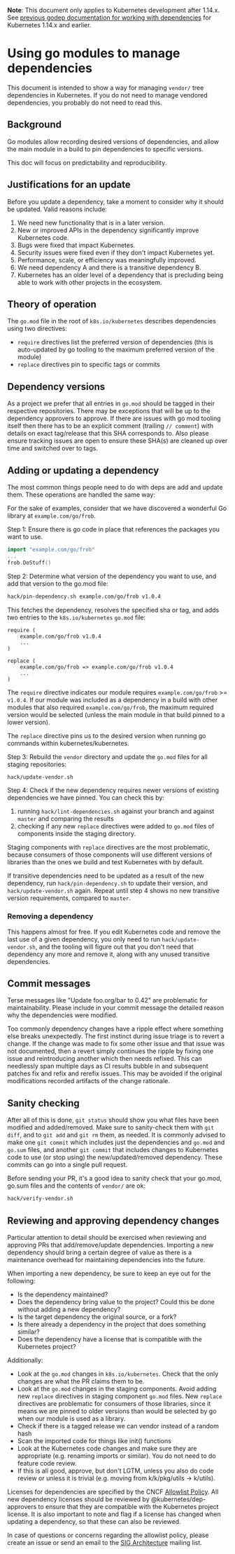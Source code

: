 **Note**: This document only applies to Kubernetes development after 1.14.x.
See [previous godep documentation for working with dependencies](./godep.md) for Kubernetes 1.14.x and earlier.

# Using go modules to manage dependencies

This document is intended to show a way for managing `vendor/` tree dependencies
in Kubernetes. If you do not need to manage vendored dependencies, you probably
do not need to read this.

## Background

Go modules allow recording desired versions of dependencies, and allow the main
module in a build to pin dependencies to specific versions.

This doc will focus on predictability and reproducibility.

## Justifications for an update

Before you update a dependency, take a moment to consider why it should be 
updated. Valid reasons include:
 1. We need new functionality that is in a later version.
 2. New or improved APIs in the dependency significantly improve Kubernetes code.
 3. Bugs were fixed that impact Kubernetes.
 4. Security issues were fixed even if they don't impact Kubernetes yet.
 5. Performance, scale, or efficiency was meaningfully improved.
 6. We need dependency A and there is a transitive dependency B.
 7. Kubernetes has an older level of a dependency that is precluding being able
to work with other projects in the ecosystem.

## Theory of operation

The `go.mod` file in the root of `k8s.io/kubernetes` describes dependencies using two directives:

* `require` directives list the preferred version of dependencies (this is auto-updated by go tooling to the maximum preferred version of the module)
* `replace` directives pin to specific tags or commits

## Dependency versions

As a project we prefer that all entries in `go.mod` should be tagged in their
respective repositories. There may be exceptions that will be up to the
dependency approvers to approve. If there are issues with go mod tooling itself
then there has to be an explicit comment (trailing `// comment`) with details on
exact tag/release that this SHA corresponds to. Also please ensure tracking
issues are open to ensure these SHA(s) are cleaned up over time and switched
over to tags.

## Adding or updating a dependency

The most common things people need to do with deps are add and update them.
These operations are handled the same way:

For the sake of examples, consider that we have discovered a wonderful Go
library at `example.com/go/frob`.

Step 1: Ensure there is go code in place that references the packages you want to use.
```go
import "example.com/go/frob"
...
frob.DoStuff()
```

Step 2: Determine what version of the dependency you want to use, and add that version to the go.mod file:

```sh
hack/pin-dependency.sh example.com/go/frob v1.0.4
```

This fetches the dependency, resolves the specified sha or tag, and adds two entries to the `k8s.io/kubernetes` `go.mod` file:

```
require (
    example.com/go/frob v1.0.4
    ...
)

replace (
    example.com/go/frob => example.com/go/frob v1.0.4
    ...
)
```

The `require` directive indicates our module requires `example.com/go/frob` >= `v1.0.4`.
If our module was included as a dependency in a build with other modules that also required `example.com/go/frob`,
the maximum required version would be selected (unless the main module in that build pinned to a lower version).

The `replace` directive pins us to the desired version when running go commands within kubernetes/kubernetes.

Step 3: Rebuild the `vendor` directory and update the `go.mod` files for all staging repositories:
```sh
hack/update-vendor.sh
```

Step 4: Check if the new dependency requires newer versions of existing dependencies we have pinned.
You can check this by:
1. running `hack/lint-dependencies.sh` against your branch and against `master` and comparing the results
2. checking if any new `replace` directives were added to `go.mod` files of components inside the staging directory.

Staging components with `replace` directives are the most problematic, because consumers of those components
will use different versions of libraries than the ones we build and test Kubernetes with by default.

If transitive dependencies need to be updated as a result of the new dependency,
run `hack/pin-dependency.sh` to update their version, and `hack/update-vendor.sh` again.
Repeat until step 4 shows no new transitive version requirements, compared to `master`.


### Removing a dependency

This happens almost for free.  If you edit Kubernetes code and remove the last
use of a given dependency, you only need to run `hack/update-vendor.sh`, and the
tooling will figure out that you don't need that dependency any more and remove it,
along with any unused transitive dependencies.

## Commit messages

Terse messages like "Update foo.org/bar to 0.42" are problematic
for maintainability.  Please include in your commit message the
detailed reason why the dependencies were modified.

Too commonly dependency changes have a ripple effect where something
else breaks unexpectedly.  The first instinct during issue triage
is to revert a change.  If the change was made to fix some other
issue and that issue was not documented, then a revert simply
continues the ripple by fixing one issue and reintroducing another
which then needs refixed.  This can needlessly span multiple days
as CI results bubble in and subsequent patches fix and refix and
rerefix issues.  This may be avoided if the original modifications
recorded artifacts of the change rationale.

## Sanity checking

After all of this is done, `git status` should show you what files have been
modified and added/removed.  Make sure to sanity-check them with `git diff`, and
to `git add` and `git rm` them, as needed.  It is commonly advised to make one
`git commit` which includes just the dependencies and `go.mod` and `go.sum` files, and
another `git commit` that includes changes to Kubernetes code to use (or stop
using) the new/updated/removed dependency.  These commits can go into a single
pull request.

Before sending your PR, it's a good idea to sanity check that your
go.mod, go.sum files and the contents of `vendor/` are ok:

```sh
hack/verify-vendor.sh
```

## Reviewing and approving dependency changes

Particular attention to detail should be exercised when reviewing and approving
PRs that add/remove/update dependencies. Importing a new dependency should bring
a certain degree of value as there is a maintenance overhead for maintaining
dependencies into the future.

When importing a new dependency, be sure to keep an eye out for the following:
- Is the dependency maintained?
- Does the dependency bring value to the project? Could this be done without
  adding a new dependency?
- Is the target dependency the original source, or a fork?
- Is there already a dependency in the project that does something similar?
- Does the dependency have a license that is compatible with the Kubernetes
  project?

Additionally:
- Look at the `go.mod` changes in `k8s.io/kubernetes`.
  Check that the only changes are what the PR claims them to be. 
- Look at the `go.mod` changes in the staging components.
  Avoid adding new `replace` directives in staging component `go.mod` files.
  New `replace` directives are problematic for consumers of those libraries,
  since it means we are pinned to older versions than would be selected by go
  when our module is used as a library.
- Check if there is a tagged release we can vendor instead of a random hash
- Scan the imported code for things like init() functions
- Look at the Kubernetes code changes and make sure they are appropriate
  (e.g. renaming imports or similar). You do not need to do feature code review.
- If this is all good, approve, but don't LGTM, unless you also do code review
  or unless it is trivial (e.g. moving from k/k/pkg/utils -> k/utils).

Licenses for dependencies are specified by the CNCF [Allowlist Policy].
All new dependency licenses should be reviewed by @kubernetes/dep-approvers to ensure that they
are compatible with the Kubernetes project license. It is also important to note
and flag if a license has changed when updating a dependency, so that these can
also be reviewed.

In case of questions or concerns regarding the allowlist policy, please create
an issue or send an email to the [SIG Architecture] mailing list.

[Allowlist Policy]: https://github.com/cncf/foundation/blob/master/allowed-third-party-license-policy.md
[SIG Architecture]: https://groups.google.com/forum/#!forum/kubernetes-sig-architecture
